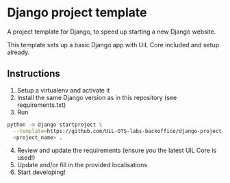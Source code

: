 # Django project template

A project template for Django, to speed up starting a new Django website. 

This template sets up a basic Django app with UiL Core included and setup already.

## Instructions

1. Setup a virtualenv and activate it
2. Install the same Django version as in this repository (see requirements.txt)
3. Run 
```bash
python -m django startproject \
  --template=https://github.com/UiL-OTS-labs-backoffice/django-project-template/archive/main.zip \
  <project_name> .
```
4. Review and update the requirements (ensure you the latest UiL Core is used!)
5. Update and/or fill in the provided localisations 
6. Start developing!
